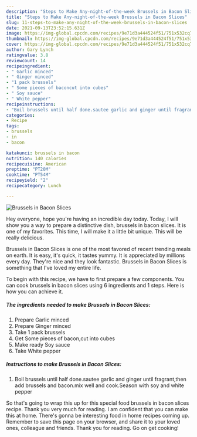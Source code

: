 ```yaml
---
description: "Steps to Make Any-night-of-the-week Brussels in Bacon Slices"
title: "Steps to Make Any-night-of-the-week Brussels in Bacon Slices"
slug: 11-steps-to-make-any-night-of-the-week-brussels-in-bacon-slices
date: 2021-09-13T23:52:15.631Z
image: https://img-global.cpcdn.com/recipes/9e71d3a444524f51/751x532cq70/brussels-in-bacon-slices-recipe-main-photo.jpg
thumbnail: https://img-global.cpcdn.com/recipes/9e71d3a444524f51/751x532cq70/brussels-in-bacon-slices-recipe-main-photo.jpg
cover: https://img-global.cpcdn.com/recipes/9e71d3a444524f51/751x532cq70/brussels-in-bacon-slices-recipe-main-photo.jpg
author: Gary Lynch
ratingvalue: 3.8
reviewcount: 14
recipeingredient:
- " Garlic minced"
- " Ginger minced"
- "1 pack brussels"
- " Some pieces of baconcut into cubes"
- " Soy sauce"
- " White pepper"
recipeinstructions:
- "Boil brussels until half done.sautee garlic and ginger until fragrant,then add brussels and bacon.mix well and cook.Season with soy and white pepper"
categories:
- Recipe
tags:
- brussels
- in
- bacon

katakunci: brussels in bacon 
nutrition: 140 calories
recipecuisine: American
preptime: "PT20M"
cooktime: "PT54M"
recipeyield: "2"
recipecategory: Lunch

---
```



![Brussels in Bacon Slices](https://img-global.cpcdn.com/recipes/9e71d3a444524f51/751x532cq70/brussels-in-bacon-slices-recipe-main-photo.jpg)

Hey everyone, hope you're having an incredible day today. Today, I will show you a way to prepare a distinctive dish, brussels in bacon slices. It is one of my favorites. This time, I will make it a little bit unique. This will be really delicious.



Brussels in Bacon Slices is one of the most favored of recent trending meals on earth. It is easy, it's quick, it tastes yummy. It is appreciated by millions every day. They're nice and they look fantastic. Brussels in Bacon Slices is something that I've loved my entire life.


To begin with this recipe, we have to first prepare a few components. You can cook brussels in bacon slices using 6 ingredients and 1 steps. Here is how you can achieve it.

<!--inarticleads1-->

##### The ingredients needed to make Brussels in Bacon Slices:

1. Prepare  Garlic minced
1. Prepare  Ginger minced
1. Take 1 pack brussels
1. Get  Some pieces of bacon,cut into cubes
1. Make ready  Soy sauce
1. Take  White pepper




<!--inarticleads2-->

##### Instructions to make Brussels in Bacon Slices:

1. Boil brussels until half done.sautee garlic and ginger until fragrant,then add brussels and bacon.mix well and cook.Season with soy and white pepper




So that's going to wrap this up for this special food brussels in bacon slices recipe. Thank you very much for reading. I am confident that you can make this at home. There's gonna be interesting food in home recipes coming up. Remember to save this page on your browser, and share it to your loved ones, colleague and friends. Thank you for reading. Go on get cooking!
